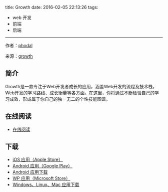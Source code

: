 title: Growth
date: 2016-02-05 22:13:26
tags:
  - web 开发
  - 前端
  - 后端
---

作者：[phodal](https://github.com/phodal)

来源：[growth](https://github.com/phodal/growth)

## 简介 ##

Growth是一款专注于Web开发者成长的应用，涵盖Web开发的流程及技术栈，Web开发的学习路线、成长衡量等各方面。在这里，你将通过不断检验自己的学习成效，形成属于你自己的独一无二的个性技能图谱。

<!--more-->

## 在线阅读 ##

+ [在线阅读](http://www.growth.ren/)

## 下载 ##

+ [iOS 应用（Apple Store）](https://itunes.apple.com/cn/app/growth/id1078807522?l=zh&ls=1&mt=8)
+ [Android 应用（Google Play）](https://play.google.com/store/apps/details?id=ren.growth&utm_source=global_co&utm_medium=prtnr&utm_content=Mar2515&utm_campaign=PartBadge&pcampaignid=MKT-AC-global-none-all-co-pr-py-PartBadges-Oct1515-1)
+ [Android 应用下载](http://fir.im/phodal)
+ [WP 应用（Microsoft Store）](http://windowsphone.com/s?appid=a6022e5d-b101-4d8f-a836-d3bfb6fd73ef)
+ [Windows、Linux、Mac 应用下载](https://github.com/phodal/growth/releases)